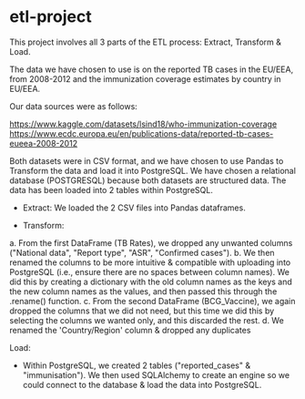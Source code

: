 # etl-project

This project involves all 3 parts of the ETL process: Extract, Transform & Load. 

The data we have chosen to use is on the reported TB cases in the EU/EEA, from 2008-2012 and the immunization coverage estimates by country in EU/EEA.

Our data sources were as follows:

https://www.kaggle.com/datasets/lsind18/who-immunization-coverage
https://www.ecdc.europa.eu/en/publications-data/reported-tb-cases-eueea-2008-2012

Both datasets were in CSV format, and we have chosen to use Pandas to Transform the data and load it into PostgreSQL. We have chosen a relational database (POSTGRESQL) because both datasets are structured data. The data has been loaded into 2 tables within PostgreSQL.

* Extract: 
We loaded the 2 CSV files into Pandas dataframes. 

* Transform:	

a.	From the first DataFrame (TB Rates), we dropped any unwanted columns ("National data", "Report type", "ASR", "Confirmed cases"). 
b.	We then renamed the columns to be more intuitive & compatible with uploading into PostgreSQL (i.e., ensure there are no spaces between column names). We did this by creating a dictionary with the old column names as the keys and the new column names as the values, and then passed this through the .rename() function.
c.	From the second DataFrame (BCG_Vaccine), we again dropped the columns that we did not need, but this time we did this by selecting the columns we wanted only, and this discarded the rest.
d. We renamed the 'Country/Region' column & dropped any duplicates


Load:
* Within PostgreSQL, we created 2 tables ("reported_cases" & "immunisation"). We then used SQLAlchemy to create an engine so we could connect to the database & load the data into PostgreSQL. 


